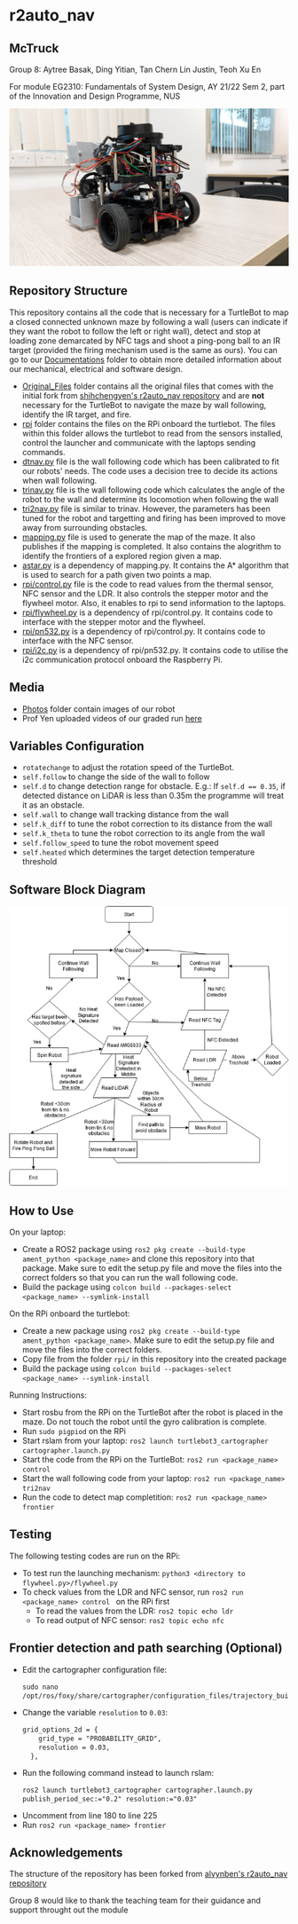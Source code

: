 <h1> r2auto_nav </h1>

<h2><b>McTruck</b></h2>

Group 8: Aytree Basak, Ding Yitian, Tan Chern Lin Justin, Teoh Xu En

For module EG2310: Fundamentals of System Design, AY 21/22 Sem 2, part of the Innovation and Design Programme, NUS

![Image of Robot](Photos/FrontRightView.jpg)


## Repository Structure

This repository contains all the code that is necessary for a TurtleBot to map a closed connected unknown maze by following a wall (users can indicate if they want the robot to follow the left or right wall), detect and stop at loading zone demarcated by NFC tags and shoot a ping-pong ball to an IR target (provided the firing mechanism used is the same as ours). You can go to our [Documentations](Documentations) folder to obtain more detailed information about our mechanical, electrical and software design. 

- [Original_Files](Original_Files) folder contains all the original files that comes with the initial fork from [shihchengyen's r2auto_nav repository](https://github.com/shihchengyen/r2auto_nav) and are <b>not</b> necessary for the TurtleBot to navigate the maze by wall following, identify the IR target, and fire.
- [rpi](rpi) folder contains the files on the RPi onboard the turtlebot. The files within this folder allows the turtlebot to read from the sensors installed, control the launcher and communicate with the laptops sending commands. 
- [dtnav.py](dtnav.py) file is the wall following code which has been calibrated to fit our robots' needs. The code uses a decision tree to decide its actions when wall following.
- [trinav.py](trinav.py) file is the wall following code which calculates the angle of the robot to the wall and determine its locomotion when following the wall
- [tri2nav.py](tri2nav.py) file is similar to trinav. However, the parameters has been tuned for the robot and targetting and firing has been improved to move away from surrounding obstacles. 
- [mapping.py](mapping.py) file is used to generate the map of the maze. It also publishes if the mapping is completed. It also contains the alogrithm to identify the frontiers of a explored region given a map.
- [astar.py](astary.py) is a dependency of mapping.py. It contains the A* algorithm that is used to search for a path given two points a map. 
- [rpi/control.py](rpi/control.py) file is the code to read values from the thermal sensor, NFC sensor and the LDR. It also controls the stepper motor and the flywheel motor. Also, it enables to rpi to send information to the laptops. 
- [rpi/flywheel.py](rpi/flywheel.py) is a dependency of rpi/control.py. It contains code to interface with the stepper motor and the flywheel.
- [rpi/pn532.py](rpi/pn532.py) is a dependency of rpi/control.py. It contains code to interface with the NFC sensor.
- [rpi/i2c.py](rpi/i2c.py) is a dependency of rpi/pn532.py. It contains code to utilise the i2c communication protocol onboard the Raspberry Pi.

## Media
- [Photos](Photos) folder contain images of our robot
- Prof Yen uploaded videos of our graded run [here](https://photos.google.com/share/AF1QipMOHCC4Hmy2iMv2cuJiwt46ZaMUjUX0MDv22KL1oktZ5YMMdFfMDikiKv0L4tRCtg?key=cUpqMlcxdmlxRlFrZUQwS3BXZ1cxc0tzVDR4VG5B)

## Variables Configuration

- ```rotatechange``` to adjust the rotation speed of the TurtleBot. 
- ```self.follow``` to change the side of the wall to follow
- ```self.d``` to change detection range for obstacle. E.g.: If ```self.d == 0.35```, if detected distance on LiDAR is less than 0.35m the programme will treat it as an obstacle.
- ```self.wall``` to change wall tracking distance from the wall
- ```self.k_diff``` to tune the robot correction to its distance from the wall
- ```self.k_theta``` to tune the robot correction to its angle from the wall
- ```self.follow_speed``` to tune the robot movement speed
- ```self.heated``` which determines the target detection temperature threshold
  
## Software Block Diagram
![Software Block Diagram](Documentations/software_block_diagram.png)

## How to Use
On your laptop:
- Create a ROS2 package using ```ros2 pkg create --build-type ament_python <package_name>``` and clone this repository into that package. Make sure to edit the setup.py file  and move the files into the correct folders so that you can run the wall following code.
- Build the package using ```colcon build --packages-select <package_name> --symlink-install```

On the RPi onboard the turtlebot:
- Create a new package using ```ros2 pkg create --build-type ament_python <package_name>```. Make sure to edit the setup.py file and move the files into the correct folders.
- Copy file from the folder ```rpi/``` in this repository into the created package
- Build the package using ```colcon build --packages-select <package_name> --symlink-install```

Running Instructions:
- Start rosbu from the RPi on the TurtleBot after the robot is placed in the maze. Do not touch the robot until the gyro calibration is complete.
- Run ```sudo pigpiod``` on the RPi
- Start rslam from your laptop: 
  ``` ros2 launch turtlebot3_cartographer cartographer.launch.py ```
- Start the code from the RPi on the TurtleBot: 
  ```ros2 run <package_name> control ```
- Start the wall following code from your laptop: 
  ```ros2 run <package_name> tri2nav ```
- Run the code to detect map completition:
  ```ros2 run <package_name> frontier ```

## Testing
The following testing codes are run on the RPi:
- To test run the launching mechanism:
  ```python3 <directory to flywheel.py>/flywheel.py```
- To check values from the LDR and NFC sensor, run ```ros2 run <package_name> control ``` on the RPi first
  - To read the values from the LDR:
    ```ros2 topic echo ldr```
  - To read output of NFC sensor:
    ```ros2 topic echo nfc```

## Frontier detection and path searching (Optional)
- Edit the cartographer configuration file:
  ```
  sudo nano /opt/ros/foxy/share/cartographer/configuration_files/trajectory_builder_2d.lua
  ```
- Change the variable ```resolution``` to ```0.03```: 
  ```
  grid_options_2d = {
      grid_type = "PROBABILITY_GRID",
      resolution = 0.03,
    },
  ```
- Run the following command instead to launch rslam: 
  ```
  ros2 launch turtlebot3_cartographer cartographer.launch.py publish_period_sec:="0.2" resolution:="0.03"
  ```
- Uncomment from line 180 to line 225
- Run ```ros2 run <package_name> frontier ```


## Acknowledgements

 The structure of the repository has been forked from  [alvynben's r2auto_nav repository](https://github.com/alvynben/r2auto_nav)

 Group 8 would like to thank the teaching team for their guidance and support throught out the module
